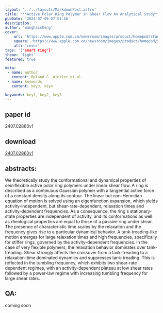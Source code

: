 ```yaml
---
layout: '../../layouts/MarkdownPost.astro'
title: '**Active Polar Ring Polymer in Shear Flow An Analytical Study**'
pubDate: '2024-07-09 07:51:56'
description: ''
author: 'wanghaisheng'
cover:
    url: 'https://www.apple.com.cn/newsroom/images/product/homepod/standard/Apple-HomePod-hero-230118_big.jpg.large_2x.jpg'
    square: 'https://www.apple.com.cn/newsroom/images/product/homepod/standard/Apple-HomePod-hero-230118_big.jpg.large_2x.jpg'
    alt: 'cover'
tags: '['smart ring']' 
theme: 'light'
featured: true

meta:
 - name: author
   content: Roland G. Winkler et.al.
 - name: keywords
   content: key3, key4

keywords: key1, key2, key3
---
```


## paper id
2407.02860v1
## download
[2407.02860v1](http://arxiv.org/abs/2407.02860v1)
## abstracts:
We theoretically study the conformational and dynamical properties of semiflexible active polar ring polymers under linear shear flow. A ring is described as a continuous Gaussian polymer with a tangential active force of a constant density along its contour. The linear but non-Hermitian equation of motion is solved using an eigenfunction expansion, which yields activity-independent, but shear-rate-dependent, relaxation times and activity-dependent frequencies. As a consequence, the ring's stationary-state properties are independent of activity, and its conformations as well as rheological properties are equal to those of a passive ring under shear. The presence of characteristic time scales by the relaxation and the frequency gives rise to a particular dynamical behavior. A tank-treading-like motion emerges for large relaxation times and high frequencies, specifically for stiffer rings, governed by the activity-dependent frequencies. In the case of very flexible polymers, the relaxation behavior dominates over tank-treading. Shear strongly affects the crossover from a tank-treading to a relaxation-time dominated dynamics and suppresses tank-treading. This is reflected in the tumbling frequency, which exhibits two shear-rate dependent regimes, with an activity-dependent plateau at low shear rates followed by a power-law regime with increasing tumbling frequency for large shear rates.
## QA:
coming soon
